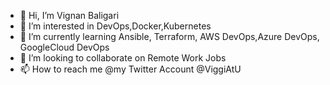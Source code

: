 - 👋 Hi, I’m Vignan Baligari
- 👀 I’m interested in DevOps,Docker,Kubernetes
- 🌱 I’m currently learning Ansible, Terraform, AWS DevOps,Azure DevOps, GoogleCloud DevOps
- 💞️ I’m looking to collaborate on Remote Work Jobs
- 📫 How to reach me @my Twitter Account @ViggiAtU

<!---
VignanBaligari234/VignanBaligari234 is a ✨ special ✨ repository because its `README.md` (this file) appears on your GitHub profile.
You can click the Preview link to take a look at your changes.
--->
